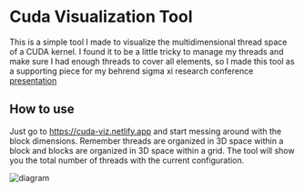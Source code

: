 # Cuda Visualization Tool

This is a simple tool I made to visualize the multidimensional thread space of a CUDA kernel. I found it to be a little tricky to manage my threads and make sure I had enough threads to cover all elements, so I made this tool as a supporting piece for my behrend sigma xi research conference [presentation](https://www.canva.com/design/DAGBarqQhIg/iXZTmmIkRJWQa0lMyL3DIQ/view?utm_content=DAGBarqQhIg&utm_campaign=designshare&utm_medium=link&utm_source=editor)

## How to use

Just go to https://cuda-viz.netlify.app and start messing around with the block dimensions. Remember threads are organized in 3D space within a block and blocks are organized in 3D space within a grid. The tool will show you the total number of threads with the current configuration.

![diagram](https://docs.nvidia.com/cuda/cuda-c-programming-guide/_images/grid-of-thread-blocks.png)
